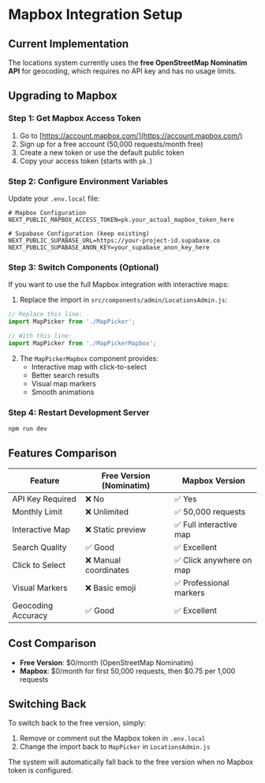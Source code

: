 # Mapbox Integration Setup

## Current Implementation
The locations system currently uses the **free OpenStreetMap Nominatim API** for geocoding, which requires no API key and has no usage limits.

## Upgrading to Mapbox

### Step 1: Get Mapbox Access Token
1. Go to [https://account.mapbox.com/](https://account.mapbox.com/)
2. Sign up for a free account (50,000 requests/month free)
3. Create a new token or use the default public token
4. Copy your access token (starts with `pk.`)

### Step 2: Configure Environment Variables
Update your `.env.local` file:

```env
# Mapbox Configuration
NEXT_PUBLIC_MAPBOX_ACCESS_TOKEN=pk.your_actual_mapbox_token_here

# Supabase Configuration (keep existing)
NEXT_PUBLIC_SUPABASE_URL=https://your-project-id.supabase.co
NEXT_PUBLIC_SUPABASE_ANON_KEY=your_supabase_anon_key_here
```

### Step 3: Switch Components (Optional)
If you want to use the full Mapbox integration with interactive maps:

1. Replace the import in `src/components/admin/LocationsAdmin.js`:
```javascript
// Replace this line:
import MapPicker from './MapPicker';

// With this line:
import MapPicker from './MapPickerMapbox';
```

2. The `MapPickerMapbox` component provides:
   - Interactive map with click-to-select
   - Better search results
   - Visual map markers
   - Smooth animations

### Step 4: Restart Development Server
```bash
npm run dev
```

## Features Comparison

| Feature | Free Version (Nominatim) | Mapbox Version |
|---------|------------------------|----------------|
| API Key Required | ❌ No | ✅ Yes |
| Monthly Limit | ❌ Unlimited | ✅ 50,000 requests |
| Interactive Map | ❌ Static preview | ✅ Full interactive map |
| Search Quality | ✅ Good | ✅ Excellent |
| Click to Select | ❌ Manual coordinates | ✅ Click anywhere on map |
| Visual Markers | ❌ Basic emoji | ✅ Professional markers |
| Geocoding Accuracy | ✅ Good | ✅ Excellent |

## Cost Comparison

- **Free Version**: $0/month (OpenStreetMap Nominatim)
- **Mapbox**: $0/month for first 50,000 requests, then $0.75 per 1,000 requests

## Switching Back
To switch back to the free version, simply:
1. Remove or comment out the Mapbox token in `.env.local`
2. Change the import back to `MapPicker` in `LocationsAdmin.js`

The system will automatically fall back to the free version when no Mapbox token is configured.